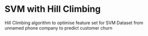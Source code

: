# SVM with Hill Climbing 
 Hill Climbing algorithm to optimise feature set for SVM 
 Dataset from unnamed phone company to predict customer churn
